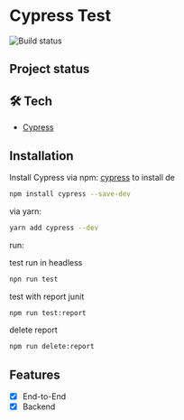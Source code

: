 # Cypress Test

![Build status](https://github.com/adriastephanie/cypress-test/actions/workflows/main.yml/badge.svg)

## Project status


## 🛠 Tech
- [Cypress](https://www.cypress.io/)

## Installation

Install Cypress via npm: [cypress](https://cypress.io/) to install de

```bash
npm install cypress --save-dev
```



via yarn:


```bash
yarn add cypress --dev
```

run:

test run in headless
```bash
npn run test
```

test with report junit
```bash
npm run test:report
```

delete report 
```bash
npm run delete:report
```

## Features

- [x] End-to-End
- [x] Backend
